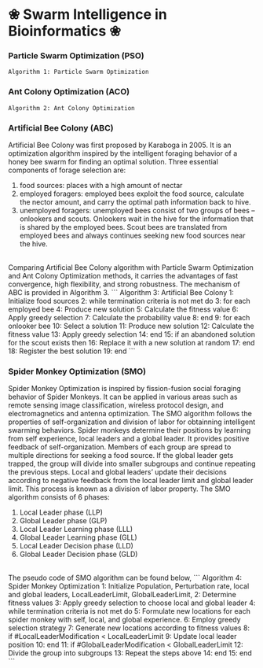 # ❀ Swarm Intelligence in Bioinformatics ❀

### Particle Swarm Optimization (PSO)
```
Algorithm 1: Particle Swarm Optimization

```

### Ant Colony Optimization (ACO)
```
Algorithm 2: Ant Colony Optimization

```

### Artificial Bee Colony (ABC)
Artificial Bee Colony was first proposed by Karaboga in 2005. It is an optimization algorithm inspired by the intelligent foraging behavior of a honey bee swarm for finding an optimal solution. Three essential components of forage selection are:
1)	food sources: places with a high amount of nectar 
2)	employed foragers: employed bees exploit the food source, calculate the nector amount, and carry the optimal path information back to hive.
3)	unemployed foragers: unemployed bees consist of two groups of bees – onlookers and scouts. Onlookers wait in the hive for the information that is shared by the employed bees. Scout bees are translated from employed bees and always continues seeking new food sources near the hive.   
<br>
Comparing Artificial Bee Colony algorithm with Particle Swarm Optimization and Ant Colony Optimization methods, it carries the advantages of fast convergence, high flexibility, and strong robustness. The mechanism of ABC is provided in Algorithm 3.
```
Algorithm 3: Artificial Bee Colony
1:	Initialize food sources
2:	while termination criteria is not met do
3:	  for each employed bee
4:	    Produce new solution
5:	    Calculate the fitness value
6:	    Apply greedy selection 
7:	    Calculate the probability value
8:	  end
9:	  for each onlooker bee
10:	    Select a solution 
11:	    Produce new solution
12:	    Calculate the fitness value
13:	    Apply greedy selection 
14:	  end
15:	  if an abandoned solution for the scout exists then
16:	    Replace it with a new solution at random
17:	  end
18:	  Register the best solution
19:	end
```


### Spider Monkey Optimization (SMO) 
Spider Monkey Optimization is inspired by fission-fusion social foraging behavior of Spider Monkeys. It can be applied in various areas such as remote sensing image classification, wireless protocol design, and electromagnetics and antenna optimization. The SMO algorithm follows the properties of self-organization and division of labor for obtainning intelligent swarming behaviors. Spider monkeys determine their positions by learning from self experience, local leaders and a global leader. It provides positive feedback of self-organization. Members of each group are spread to multiple directions for seeking a food source. If the global leader gets trapped, the group will divide into smaller subgroups and continue repeating the previous steps. Local and global leaders’ update their decisions according to negative feedback from the local leader limit and global leader limit. This process is known as a division of labor property. The SMO algorithm consists of 6 phases:
1)	Local Leader phase (LLP)
2)	Global Leader phase (GLP)
3)	Local Leader Learning phase (LLL)
4)	Global Leader Learning phase (GLL)
5)	Local Leader Decision phase (LLD)
6)	Global Leader Decision phase (GLD)
<br>
The pseudo code of SMO algorithm can be found below,
```
Algorithm 4: Spider Monkey Optimization
1:	Initialize Population, Perturbation rate, local and global leaders, LocalLeaderLimit, GlobalLeaderLimit,
2:	Determine fitness values
3:	Apply greedy selection to choose local and global leader
4:	while termination criteria is not met do
5:	  Formulate new locations for each spider monkey with self, local, and global experience.
6:	  Employ greedy selection strategy
7:	  Generate new locations according to fitness values
8:	  if #LocalLeaderModification  < LocalLeaderLimit
9:	    Update local leader position 
10:	  end
11:	  if #GlobalLeaderModification < GlobalLeaderLimit
12:	    Divide the group into subgroups
13: 	  Repeat the steps above
14:	  end
15:	end
```
